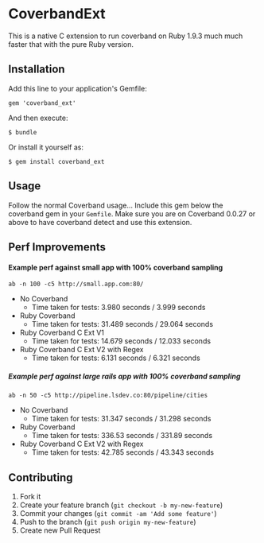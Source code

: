 # CoverbandExt

This is a native C extension to run coverband on Ruby 1.9.3 much much faster that with the pure Ruby version.

## Installation

Add this line to your application's Gemfile:

    gem 'coverband_ext'

And then execute:

    $ bundle

Or install it yourself as:

    $ gem install coverband_ext

## Usage

Follow the normal Coverband usage... Include this gem below the coverband gem in your `Gemfile`. Make sure you are on Coverband 0.0.27 or above to have coverband detect and use this extension.

## Perf Improvements

#### Example perf against small app with 100% coverband sampling

`ab -n 100 -c5 http://small.app.com:80/`

* No Coverband
  * Time taken for tests:   3.980 seconds /  3.999 seconds
* Ruby Coverband
  * Time taken for tests:   31.489 seconds / 29.064 seconds
* Ruby Coverband C Ext V1
  * Time taken for tests:   14.679 seconds / 12.033 seconds
* Ruby Coverband C Ext V2 with Regex
  * Time taken for tests:   6.131 seconds / 6.321 seconds

##### Example perf against large rails app with 100% coverband sampling

`ab -n 50 -c5 http://pipeline.lsdev.co:80/pipeline/cities`

* No Coverband
  * Time taken for tests:   31.347 seconds / 31.298 seconds
* Ruby Coverband
  * Time taken for tests:   336.53 seconds / 331.89 seconds
* Ruby Coverband C Ext V2 with Regex
  * Time taken for tests:   42.785 seconds / 43.343 seconds

## Contributing

1. Fork it
2. Create your feature branch (`git checkout -b my-new-feature`)
3. Commit your changes (`git commit -am 'Add some feature'`)
4. Push to the branch (`git push origin my-new-feature`)
5. Create new Pull Request
